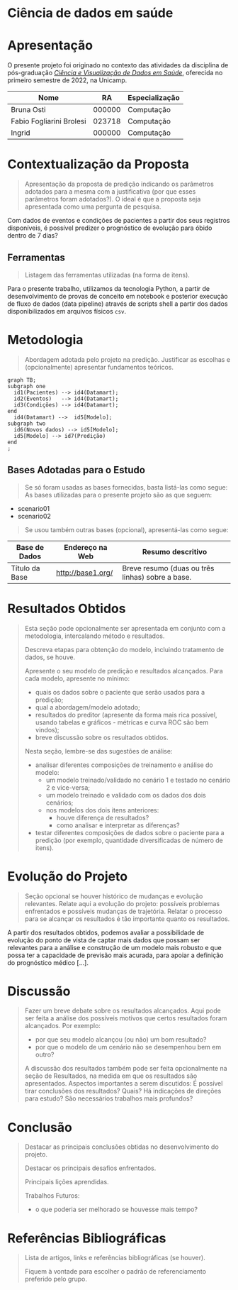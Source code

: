 # Ciência de dados em saúde

# Apresentação

O presente projeto foi originado no contexto das atividades da disciplina de pós-graduação [*Ciência e Visualização de Dados em Saúde*](https://ds4h.org), oferecida no primeiro semestre de 2022, na Unicamp.

| Nome                     | RA     | Especialização |
| ------------------------ | ------ | -------------- |
| Bruna Osti               | 000000 | Computação     |
| Fabio Fogliarini Brolesi | 023718 | Computação     |
| Ingrid                   | 000000 | Computação     |

# Contextualização da Proposta
> Apresentação da proposta de predição indicando os parâmetros adotados para a mesma com a justificativa (por que esses parâmetros foram adotados?).
> O ideal é que a proposta seja apresentada como uma pergunta de pesquisa.

Com dados de eventos e condições de pacientes a partir dos seus registros disponíveis, é possível predizer o prognóstico de evolução para óbido dentro de $7$ dias?

## Ferramentas
> Listagem das ferramentas utilizadas (na forma de itens).

Para o presente trabalho, utilizamos da tecnologia Python, a partir de desenvolvimento de provas de conceito em notebook e posterior execução de fluxo de dados (data pipeline) através de scripts shell a partir dos dados disponibilizados em arquivos físicos `csv`.


# Metodologia
> Abordagem adotada pelo projeto na predição.
> Justificar as escolhas e (opcionalmente) apresentar fundamentos teóricos.
```mermaid
graph TB;
subgraph one
  id1(Pacientes) --> id4(Datamart);
  id2(Eventos)   --> id4(Datamart);
  id3(Condições) --> id4(Datamart);
end
  id4(Datamart) -->  id5[Modelo];
subgraph two
  id6(Novos dados) --> id5[Modelo];
  id5[Modelo] --> id7(Predição)
end
;
```



## Bases Adotadas para o Estudo

> Se só foram usadas as bases fornecidas, basta listá-las como segue:
As bases utilizadas para o presente projeto são as que seguem:
* scenario01
* scenario02

> Se usou também outras bases (opcional), apresentá-las como segue:

| Base de Dados  | Endereço na Web   | Resumo descritivo                                |
| -------------- | ----------------- | ------------------------------------------------ |
| Título da Base | http://base1.org/ | Breve resumo (duas ou três linhas) sobre a base. |

# Resultados Obtidos
> Esta seção pode opcionalmente ser apresentada em conjunto com a metodologia, intercalando método e resultados.
>
> Descreva etapas para obtenção do modelo, incluindo tratamento de dados, se houve.
>
> Apresente o seu modelo de predição e resultados alcançados.
> Para cada modelo, apresente no mínimo:
> * quais os dados sobre o paciente que serão usados para a predição;
> * qual a abordagem/modelo adotado;
> * resultados do preditor (apresente da forma mais rica possível, usando tabelas e gráficos - métricas e curva ROC são bem vindos);
> * breve discussão sobre os resultados obtidos.
>
> Nesta seção, lembre-se das sugestões de análise:
> * analisar diferentes composições de treinamento e análise do modelo:
>   * um modelo treinado/validado no cenário 1 e testado no cenário 2 e vice-versa;
>   * um modelo treinado e validado com os dados dos dois cenários;
>   * nos modelos dos dois itens anteriores:
>     * houve diferença de resultados?
>     * como analisar e interpretar as diferenças?
> * testar diferentes composições de dados sobre o paciente para a predição (por exemplo, quantidade diversificadas de número de itens).

# Evolução do Projeto

> Seção opcional se houver histórico de mudanças e evolução relevantes.
> Relate aqui a evolução do projeto: possíveis problemas enfrentados e possíveis mudanças de trajetória. Relatar o processo para se alcançar os resultados é tão importante quanto os resultados.

A partir dos resultados obtidos, podemos avaliar a possibilidade de evolução do ponto de vista de captar mais dados que possam ser relevantes para a análise e construção de um modelo mais robusto e que possa ter a capacidade de previsão mais acurada, para apoiar a definição do prognóstico médico [...].

# Discussão
> Fazer um breve debate sobre os resultados alcançados. Aqui pode ser feita a análise dos possíveis motivos que certos resultados foram alcançados. Por exemplo:
> * por que seu modelo alcançou (ou não) um bom resultado?
> * por que o modelo de um cenário não se desempenhou bem em outro?
>
> A discussão dos resultados também pode ser feita opcionalmente na seção de Resultados, na medida em que os resultados são apresentados. Aspectos importantes a serem discutidos: É possível tirar conclusões dos resultados? Quais? Há indicações de direções para estudo? São necessários trabalhos mais profundos?

# Conclusão
> Destacar as principais conclusões obtidas no desenvolvimento do projeto.
>
> Destacar os principais desafios enfrentados.
>
> Principais lições aprendidas.
>
> Trabalhos Futuros:
> * o que poderia ser melhorado se houvesse mais tempo?

# Referências Bibliográficas
> Lista de artigos, links e referências bibliográficas (se houver).
>
> Fiquem à vontade para escolher o padrão de referenciamento preferido pelo grupo.
